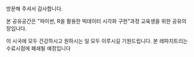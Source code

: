 방문해 주셔서 감사합니다.

본 공유공간은
"파이썬, R을 활용한 빅데이터 시각화 구현"과정 교육생을 위한 공유의 장입니다.

이 시국에 모두 건강하시고 원하시는 일 모두 이루시길 기원드립니다.
본 레파지트리는 수료시점에 폐쇄될 예정입니다